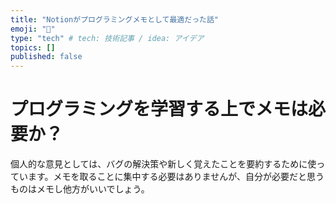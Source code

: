 ```yaml
---
title: "Notionがプログラミングメモとして最適だった話"
emoji: "🌊"
type: "tech" # tech: 技術記事 / idea: アイデア
topics: []
published: false
---
```

# プログラミングを学習する上でメモは必要か？
個人的な意見としては、バグの解決策や新しく覚えたことを要約するために使っています。メモを取ることに集中する必要はありませんが、自分が必要だと思うものはメモし他方がいいでしょう。